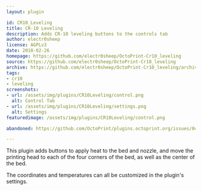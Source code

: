 ```yaml
---
layout: plugin

id: CR10_Leveling
title: CR-10 Leveling
description: Adds CR-10 leveling buttons to the controls tab
author: electr0sheep
license: AGPLv3
date: 2018-02-26
homepage: https://github.com/electr0sheep/OctoPrint-Cr10_leveling
source: https://github.com/electr0sheep/OctoPrint-Cr10_leveling
archive: https://github.com/electr0sheep/OctoPrint-Cr10_leveling/archive/master.zip
tags:
- cr10
- leveling
screenshots:
- url: /assets/img/plugins/CR10Leveling/control.png
  alt: Control Tab
- url: /assets/img/plugins/CR10Leveling/settings.png
  alt: Settings
featuredimage: /assets/img/plugins/CR10Leveling/control.png

abandoned: https://github.com/OctoPrint/plugins.octoprint.org/issues/843

---
```


This plugin adds buttons to apply heat to the bed and nozzle, and move the
printing head to each of the four corners of the bed, as well as the center of
the bed.

The coordinates and temperatures can all be customized in the plugin's settings.
